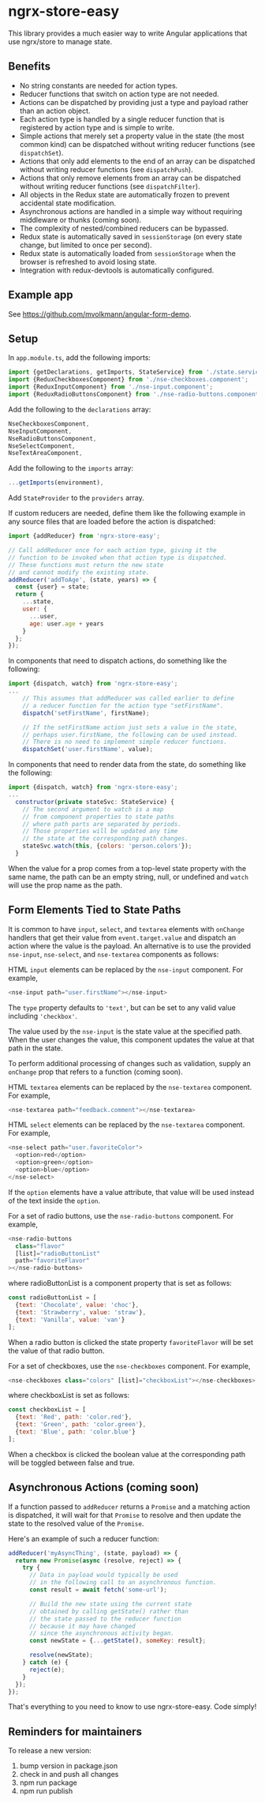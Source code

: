 # ngrx-store-easy

This library provides a much easier way to write
Angular applications that use ngrx/store to manage state.

## Benefits

* No string constants are needed for action types.
* Reducer functions that switch on action type are not needed.
* Actions can be dispatched by providing just a type and payload
  rather than an action object.
* Each action type is handled by a single reducer function
  that is registered by action type and is simple to write.
* Simple actions that merely set a property value in the state
  (the most common kind) can be dispatched without writing
  reducer functions (see `dispatchSet`).
* Actions that only add elements to the end of an array
  can be dispatched without writing reducer functions
  (see `dispatchPush`).
* Actions that only remove elements from an array
  can be dispatched without writing reducer functions
  (see `dispatchFilter`).
* All objects in the Redux state are automatically frozen
  to prevent accidental state modification.
* Asynchronous actions are handled in a simple way
  without requiring middleware or thunks (coming soon).
* The complexity of nested/combined reducers can be bypassed.
* Redux state is automatically saved in `sessionStorage`
  (on every state change, but limited to once per second).
* Redux state is automatically loaded from `sessionStorage`
  when the browser is refreshed to avoid losing state.
* Integration with redux-devtools is automatically configured.

## Example app

See https://github.com/mvolkmann/angular-form-demo.

## Setup

In `app.module.ts`, add the following imports:

```js
import {getDeclarations, getImports, StateService} from './state.service';
import {ReduxCheckboxesComponent} from './nse-checkboxes.component';
import {ReduxInputComponent} from './nse-input.component';
import {ReduxRadioButtonsComponent} from './nse-radio-buttons.component';
```

Add the following to the `declarations` array:
```js
NseCheckboxesComponent,
NseInputComponent,
NseRadioButtonsComponent,
NseSelectComponent,
NseTextAreaComponent,
```

Add the following to the `imports` array:
```js
...getImports(environment),
```

Add `StateProvider` to the `providers` array.

If custom reducers are needed, define them
like the following example in any source files
that are loaded before the action is dispatched:

```js
import {addReducer} from 'ngrx-store-easy';

// Call addReducer once for each action type, giving it the
// function to be invoked when that action type is dispatched.
// These functions must return the new state
// and cannot modify the existing state.
addReducer('addToAge', (state, years) => {
  const {user} = state;
  return {
    ...state,
    user: {
      ...user,
      age: user.age + years
    }
  };
});
```

In components that need to dispatch actions,
do something like the following:

```js
import {dispatch, watch} from 'ngrx-store-easy';
...
    // This assumes that addReducer was called earlier to define
    // a reducer function for the action type "setFirstName".
    dispatch('setFirstName', firstName);

    // If the setFirstName action just sets a value in the state,
    // perhaps user.firstName, the following can be used instead.
    // There is no need to implement simple reducer functions.
    dispatchSet('user.firstName', value);
```

In components that need to render data from the state,
do something like the following:

```js
import {dispatch, watch} from 'ngrx-store-easy';
...
  constructor(private stateSvc: StateService) {
    // The second argument to watch is a map
    // from component properties to state paths
    // where path parts are separated by periods.
    // Those properties will be updated any time
    // the state at the corresponding path changes.
    stateSvc.watch(this, {colors: 'person.colors'});
  }
```

When the value for a prop comes from a top-level state property
with the same name, the path can be an empty string, null, or
undefined and `watch` will use the prop name as the path.

## Form Elements Tied to State Paths

It is common to have `input`, `select`, and `textarea` elements
with `onChange` handlers that get their value from `event.target.value`
and dispatch an action where the value is the payload.
An alternative is to use the provided `nse-input`, `nse-select`,
and `nse-textarea` components as follows:

HTML `input` elements can be replaced by the `nse-input` component.
For example,
```js
<nse-input path="user.firstName"></nse-input>
```

The `type` property defaults to `'text'`,
but can be set to any valid value including `'checkbox'`.

The value used by the `nse-input` is the state value at the specified path.
When the user changes the value, this component
updates the value at that path in the state.

To perform additional processing of changes such as validation,
supply an `onChange` prop that refers to a function (coming soon).

HTML `textarea` elements can be replaced by the `nse-textarea` component.
For example,
```js
<nse-textarea path="feedback.comment"></nse-textarea>
```

HTML `select` elements can be replaced by the `nse-textarea` component.
For example,
```js
<nse-select path="user.favoriteColor">
  <option>red</option>
  <option>green</option>
  <option>blue</option>
</nse-select>
```
If the `option` elements have a value attribute, that value
will be used instead of the text inside the `option`.

For a set of radio buttons, use the `nse-radio-buttons` component.
For example,
```js
<nse-radio-buttons
  class="flavor"
  [list]="radioButtonList"
  path="favoriteFlavor"
></nse-radio-buttons>
```
where radioButtonList is a component property that is set as follows:
```js
const radioButtonList = [
  {text: 'Chocolate', value: 'choc'},
  {text: 'Strawberry', value: 'straw'},
  {text: 'Vanilla', value: 'van'}
];
```
When a radio button is clicked the state property `favoriteFlavor`
will be set the value of that radio button.

For a set of checkboxes, use the `nse-checkboxes` component.
For example,
```js
<nse-checkboxes class="colors" [list]="checkboxList"></nse-checkboxes>
```
where checkboxList is set as follows:
```js
const checkboxList = [
  {text: 'Red', path: 'color.red'},
  {text: 'Green', path: 'color.green'},
  {text: 'Blue', path: 'color.blue'}
];
```
When a checkbox is clicked the boolean value at the corresponding path
will be toggled between false and true.

## Asynchronous Actions (coming soon)

If a function passed to `addReducer` returns a `Promise`
and a matching action is dispatched,
it will wait for that `Promise` to resolve and then
update the state to the resolved value of the `Promise`.

Here's an example of such a reducer function:
```js
addReducer('myAsyncThing', (state, payload) => {
  return new Promise(async (resolve, reject) => {
    try {
      // Data in payload would typically be used
      // in the following call to an asynchronous function.
      const result = await fetch('some-url');

      // Build the new state using the current state
      // obtained by calling getState() rather than
      // the state passed to the reducer function
      // because it may have changed
      // since the asynchronous activity began.
      const newState = {...getState(), someKey: result};

      resolve(newState);
    } catch (e) {
      reject(e);
    }
  });
});
```

That's everything to you need to know to use ngrx-store-easy.
Code simply!

## Reminders for maintainers

To release a new version:
1. bump version in package.json
2. check in and push all changes
3. npm run package
4. npm run publish
